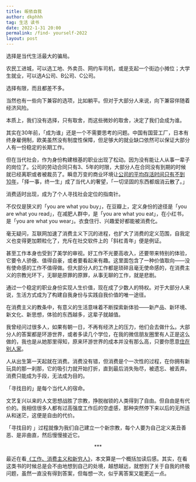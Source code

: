 ```yaml
---
title: 皈依自我
author: dkphhh
tag: 生活 读书
date: 2022-1-31 20:00
permalink: /find- yourself-2022
layout: post
---
```


选择是当代生活最大的骗局。

农民工进城，可以选工地、外卖员、网约车司机，或是支起一个街边小摊位；大学生就业，可以选A公司、B公司、C公司。

选择有限，而且都差不多。

当然也有一些向下兼容的选项，比如躺平。但对于大部分人来说，向下兼容伴随着经济风险。

本质上，我们没有选择，只有取舍，而这些微妙的取舍，决定了我们会成为谁。

其实在30年前，「成为谁」还是一个不需要思考的问题。中国有国营工厂，日本有终身雇佣制，欧美虽然没有制度性保障，但足够大的就业缺口依然可以保证大部分人有一份稳定的长期工作。

但在当代社会，作为身份构建根基的职业出现了松动。因为没有能让人从事一辈子的岗位了。公司的劳动合同只有3、5年的时限，大部分人在合同没有到期的时候就已经离职或者被裁员了。瞬息万变的商业环境让[公司的平均存活时间只有不到10年](http://finance.people.com.cn/n/2012/0903/c70846-18906006.html)，「择一事，终一生」成了当代人的奢望，「一切坚固的东西都烟消云散了。」

消费适时出现，成为了个人寻找社会定位的指南针。

不仅仅是狭义的「you are what you buy」，在豆瓣上，定义身份的途径是「you are what you read」，在减肥人群中，是「you are what you eat」，在小红书，是「you are what you wear」。衣食住行、兴趣爱好都能被消费化。

毫无疑问，互联网加速了消费主义下沉的进程，也扩大了消费的定义范围，自我定义也变得更加颗粒化了，充斥在社交软件上的「斜杠青年」便是例证。

甚至工作本身也受到了美学的审视。好工作不光要高收入，还要带来特别的体验，它要令人骄傲、值得自豪，或者要看起来有趣。这里面包含了一种价值取向——没有使命感的工作不值得做。但大部分人的工作都是琐碎且毫无使命感的，在消费主义的宗教光环下，无聊是原罪的原罪，从事无聊的工作，就是悲剧。

通过一个稳定的职业身份实现人生价值，现在成了少数人的特权。对于大部分人来说，生活方式成为了构建自我身份与实践自我价值的唯一途径。

在消费主义的教条中，有意义的生活意味着不断探索新体验——新产品、新环境、新文化、新思想，体验的东西越多，这辈子就越值。

我曾经问过很多人，如果有朝一日，不再有经济上的压力，他们会去做什么。大部分人的答案都是环游世界，或者多读几个学位，在我的微信朋友圈里有人正是这么做的，我也是从她那里得知，原来环游世界的成本并没有那么高，只要你愿意[住在别人家](https://www.couchsurfing.com)。

人从出生第一天起就在消费。消费没有错，但消费是个一次性的过程，在你拥有新玩具的那一刹那，它的吸引力就开始打折，直到最后消失殆尽，被遗忘、被丢弃。消费只能成为手段，无法成为目的。

「寻找目的」是每个当代人的宿命。

文艺复兴以来的人文思想战胜了宗教，挣脱枷锁的人类得到了自由。但自由是有代价的。我相信很多人都有过高强度工作后的空虚感，那种突然停下来以后的无所适从和迷茫，这便是自由的代价。

「寻找目的 」过程就像为我们自己建立一个新宗教，每个人要为自己定义美丑善恶、是非曲直，然后慢慢接近它。

<center>***</center>

最近在看[《工作、消费主义和新穷人》](https://book.douban.com/subject/35593780/)，本文算是一个概括加读后感。其实，在看这类书的时候总是会不由地想到自己的处境，越想越远，就想到了关于自我的终极问题，虽然一直没有得到答案，但每想一次，似乎离答案又能更近一点。
